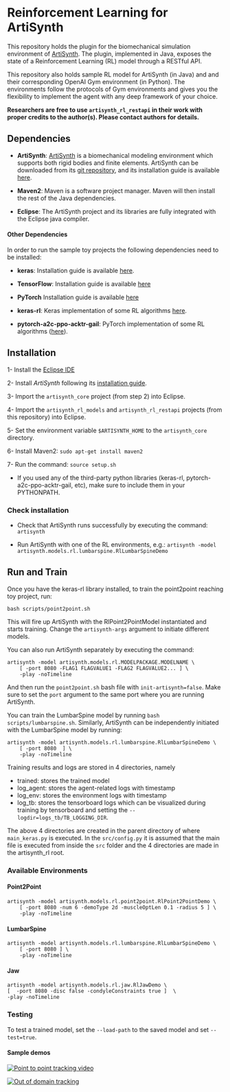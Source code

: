 # Reinforcement Learning for ArtiSynth

This repository holds the plugin for the biomechanical simulation 
environment of [ArtiSynth](https://www.artisynth.org).
The  plugin, implemented in Java, exposes the state of a Reinforcement Learning (RL)
model through a RESTful API.

This repository also holds sample RL model for ArtiSynth (in Java) and 
 and their corresponding OpenAI Gym environment (in Python).
The environments follow the protocols of Gym environments and gives you the 
flexibility to implement the agent with any deep framework of your choice.

**Researchers are free to use `artisynth_rl_restapi` in their work with 
proper credits to the author(s). 
Please contact authors for details.** 

## Dependencies

- **ArtiSynth**: [ArtiSynth](https://www.artisynth.org/Main/HomePage) is a 
biomechanical modeling environment which supports both rigid bodies and finite 
elements. ArtiSynth can be downloaded from its 
[git repository](https://github.com/artisynth/artisynth_core),
and its installation guide is available 
[here](https://www.artisynth.org/Documentation/InstallGuide).

- **Maven2**: Maven is a software project manager. 
Maven will then install the rest of the Java dependencies.

- **Eclipse**: The ArtiSynth project and its libraries are fully 
integrated with the Eclipse java compiler. 

     

#### Other Dependencies

In order to run the sample toy projects the following dependencies 
need to be installed:

- **keras**: Installation guide is available [here](https://keras.io).

- **TensorFlow**:  Installation guide is available [here](
https://www.tensorflow.org/install)

- **PyTorch** Installation guide is available [here](
https://pytorch.org/get-started/locally/)

- **keras-rl**: Keras implementation of some RL algorithms
[here](https://github.com/keras-rl/keras-rl).

- **pytorch-a2c-ppo-acktr-gail**: PyTorch implementation of some RL algorithms 
([here](https://github.com/ikostrikov/pytorch-a2c-ppo-acktr-gail)).



## Installation

1- Install the [Eclipse IDE](https://www.eclipse.org/downloads/)

2- Install *ArtiSynth* following its [installation guide](https://www.artisynth.org/Documentation/InstallGuide).

3- Import the `artisynth_core` project (from step 2) into Eclipse.

4- Import the `artisynth_rl_models` and `artisynth_rl_restapi` projects (from this repository)
 into Eclipse.

5- Set the environment variable `$ARTISYNTH_HOME` to the 
`artisynth_core` directory.

6- Install Maven2: `sudo apt-get install maven2`   

7- Run the command:    `source setup.sh`

- If you used any of the third-party python libraries 
(keras-rl, pytorch-a2c-ppo-acktr-gail, etc), make sure to include them in your PYTHONPATH.


### Check installation

- Check that ArtiSynth runs successfully by executing the command: `artisynth`

- Run ArtiSynth with one of the RL environments, e.g.: 
`artisynth -model artisynth.models.rl.lumbarspine.RlLumbarSpineDemo`


## Run and Train

Once you have the keras-rl library installed, 
to train the point2point reaching toy project, run:

    bash scripts/point2point.sh

This will fire up ArtiSynth with the RlPoint2PointModel instantiated 
and starts training. 
Change the `artisynth-args` argument to initiate different models.

You can also run ArtiSynth separately by executing the command: 

    artisynth -model artisynth.models.rl.MODELPACKAGE.MODELNAME \
        [ -port 8080 -FLAG1 FLAGVALUE1 -FLAG2 FLAGVALUE2... ] \
        -play -noTimeline

And then run the `point2point.sh` bash file with `init-artisynth=false`.
Make sure to set the `port` argument to the same port where you
are running ArtiSynth.

You can train the LumbarSpine model by running `bash scripts/lumbarspine.sh`.
Similarly, ArtiSynth can be independently initiated with the 
LumbarSpine model by running:

    artisynth -model artisynth.models.rl.lumbarspine.RlLumbarSpineDemo \
        [ -port 8080  ] \
        -play -noTimeline
  

Training results and logs are stored in 4 directories, namely

- trained: stores the trained model
- log_agent: stores the agent-related logs with timestamp
- log_env: stores the environment logs with timestamp
- log_tb: stores the tensorboard logs which can be visualized during training 
by tensorboard and setting the `--logdir=logs_tb/TB_LOGGING_DIR`.

The above 4 directories are created in the parent directory of where 
`main_keras.py` is executed. In the `src/config.py` it is 
assumed that the main file is executed from inside the `src` folder and
the 4 directories are made in the artisynth_rl root.   

### Available Environments

#### Point2Point
    artisynth -model artisynth.models.rl.point2point.RlPoint2PointDemo \
        [ -port 8080 -num 6 -demoType 2d -muscleOptLen 0.1 -radius 5 ] \
        -play -noTimeline
        
#### LumbarSpine

    artisynth -model artisynth.models.rl.lumbarspine.RlLumbarSpineDemo \
        [ -port 8080 ] \
        -play -noTimeline

#### Jaw

    artisynth -model artisynth.models.rl.jaw.RlJawDemo \
    [  -port 8080 -disc false -condyleConstraints true ]  \
    -play -noTimeline


### Testing

To test a trained model, set the `--load-path` to the saved model
and set `--test=true`. 
  
#### Sample demos
[![Point to point tracking video](https://img.youtube.com/vi/UqHt4KbsaII/0.jpg)](https://www.youtube.com/watch?v=UqHt4KbsaII) 

[![Out of domain tracking](https://img.youtube.com/vi/PQHBK3C28Q8/0.jpg)](https://www.youtube.com/watch?v=PQHBK3C28Q8)
